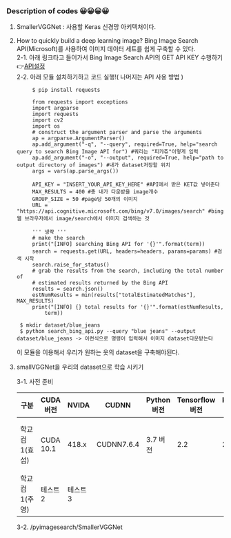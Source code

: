 ### Description of codes 😀😀😀😀
1. SmallerVGGNet : 사용할 Keras 신경망 아키텍처이다.
2. How to quickly build a deep learning image? Bing Image Search API(Microsoft)를 사용하여 이미지 데이터 세트를 쉽게 구축할 수 있다.<br>
    2-1. 아래 링크타고 들어가서  Bing Image Search API의 GET API KEY 수행하기 <br>
     👉[API설정](https://azure.microsoft.com/en-us/try/cognitive-services/?api=bing-image-search-api) <br>
    2-2. 아래 모듈 설치하기하고 코드 실행!( 나머지는 API 사용 방법 )
            
            $ pip install requests
            
            from requests import exceptions
            import argparse
            import requests
            import cv2
            import os
            # construct the argument parser and parse the arguments
            ap = argparse.ArgumentParser()
            ap.add_argument("-q", "--query", required=True, help="search query to search Bing Image API for") #쿼리는 "피캬츄"이렇게 입력
            ap.add_argument("-o", "--output", required=True, help="path to output directory of images") #내가 dataset저장할 위치
            args = vars(ap.parse_args())
            
            API_KEY = "INSERT_YOUR_API_KEY_HERE" #API에서 받은 KET값 넣어준다
            MAX_RESULTS = 400 #총 내가 다운받을 image개수
            GROUP_SIZE = 50 #page당 50개의 이미지
            URL = "https://api.cognitive.microsoft.com/bing/v7.0/images/search" #bing웹 브라우저에서 image/search에서 이미지 검색하는 것
            
            ''' 생략 '''
            # make the search
            print("[INFO] searching Bing API for '{}'".format(term))
            search = requests.get(URL, headers=headers, params=params) #검색 시작
            search.raise_for_status()
            # grab the results from the search, including the total number of
            # estimated results returned by the Bing API
            results = search.json() 
            estNumResults = min(results["totalEstimatedMatches"], MAX_RESULTS)
            print("[INFO] {} total results for '{}'".format(estNumResults,
                term))
    
        $ mkdir dataset/blue_jeans
        $ python search_bing_api.py --query "blue jeans" --output dataset/blue_jeans -> 이런식으로 명령어 입력해서 이미지 dataset다운받는다

    이 모듈을 이용해서 우리가 원하는 옷의 dataset을 구축해야된다.
    
3. smallVGGNet을 우리의 dataset으로 학습 시키기

    3-1. 사전 준비
    
    |구분|CUDA 버전|NVIDA|CUDNN|Python 버전|Tensorflow 버전|Keras 버전| 추가 설치할 라이브러리|
    |----|------|---|---|---|---|---|---|
    |학교컴1(효섭)|CUDA 10.1|418.x|CUDNN7.6.4|3.7 버전|2.2|2.4.3| openCV, request, matplotlib, numpy, imutils, sklearn
    |학교컴1(주영)|테스트2|테스트3|
    
    3-2. /pyimagesearch/SmallerVGGNet


